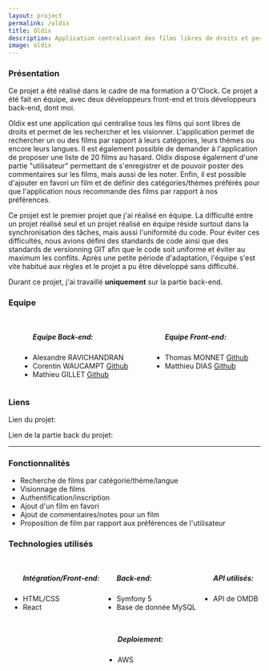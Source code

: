 ```yaml
---
layout: project
permalink: /oldix
title: Oldix
description: Application centralisant des films libres de droits et permettant de les visionner
image: oldix
---
```


<h3>Présentation</h3>
<p>Ce projet a été réalisé dans le cadre de ma formation a O'Clock. Ce projet a été fait en équipe, avec deux développeurs front-end et trois développeurs back-end, dont moi.</p>
<p>Oldix est une application qui centralise tous les films qui sont libres de droits et permet de les rechercher et les visionner. L'application permet de rechercher un ou des films par rapport à leurs catégories, leurs thèmes ou encore leurs langues. Il est également possible de demander à l'application de proposer une liste de 20 films au hasard. Oldix dispose également d'une partie "utilisateur" permettant de s'enregistrer et de pouvoir poster des commentaires sur les films, mais aussi de les noter. Enfin, il est possible d'ajouter en favori un film et de définir des catégories/thèmes préférés pour que l'application nous recommande des films par rapport à nos préférences.</p>
<p>Ce projet est le premier projet que j'ai réalisé en équipe. La difficulté entre un projet réalisé seul et un projet réalisé en équipe réside surtout dans la synchronisation des tâches, mais aussi l'uniformité du code. Pour éviter ces difficultés, nous avions défini des standards de code ainsi que des standards de versionning GIT afin que le code soit uniforme et éviter au maximum les conflits. Après une petite période d'adaptation, l'équipe s'est vite habitué aux règles et le projet a pu être développé sans difficulté.</p>
<p>Durant ce projet, j'ai travaillé <span style="font-weight:bold">uniquement</span> sur la partie back-end.</p>
<h3>Equipe</h3>
<div style="display:flex;justify-content:space-around">
    <ul>
        <h5>Equipe Back-end: </h5>
        <li>Alexandre RAVICHANDRAN</li>
        <li>Corentin WAUCAMPT <a href="https://github.com/Corentin-W" target="_blank" class="icon brands fa-github"><span class="label">Github</span></a></li>
        <li>Mathieu GILLET <a href="https://github.com/mgillet-dev" target="_blank" class="icon brands fa-github"><span class="label">Github</span></a></li>
    </ul>
    <ul>
        <h5>Equipe Front-end: </h5>
        <li>Thomas MONNET <a href="https://github.com/ThomasMonnet" target="_blank" class="icon brands fa-github"><span class="label">Github</span></a></li>
        <li>Matthieu DIAS <a href="https://github.com/MatthD7" target="_blank" class="icon brands fa-github"><span class="label">Github</span></a></li>
    </ul>
</div>
<h3>Liens</h3>
<!-- <ul>
    <li>
        <p><i class="icon solid fa-desktop"></i>  Partie front-end : <a href="#" target="_blank" class="icon brands fa-github"><span class="label">Github</span></a></p>
    </li>
    <li>
        <p><i class="icon solid fa-server"></i> Partie back-end : <a href="#" target="_blank" class="icon brands fa-github"><span class="label">Github</span></a></p>
    </li>
</ul> -->
<p>Lien du projet: <a href="http://oldix.surge.sh/" target="_blank" class="icon brands"><i style="font-size:30px" class="fas fa-rocket"></i></a></p>
<p>Lien de la partie back du projet: <a href="http://ec2-34-197-140-229.compute-1.amazonaws.com/" target="_blank" class="icon brands"><i style="font-size:30px" class="fas fa-rocket"></i></a></p>
<hr />
<h3> Fonctionnalités </h3>
<ul>
    <li>Recherche de films par catégorie/thème/langue</li>
    <li>Visionnage de films</li>
    <li>Authentification/inscription</li>
    <li>Ajout d'un film en favori</li>
    <li>Ajout de commentaires/notes pour un film</li>
    <li>Proposition de film par rapport aux préférences de l'utilisateur</li>
</ul>

<h3> Technologies utilisés </h3>
<div style="display:flex;justify-content:space-around;flex-wrap:wrap;">
    <ul>
        <h5>Intégration/Front-end: </h5>
        <li>HTML/CSS</li>
        <li>React</li>
    </ul>
    <ul>
        <h5>Back-end:</h5>
        <li>Symfony 5</li>
        <li>Base de donnée MySQL</li>
    </ul>
    <ul>
        <h5>API utilisés: </h5>
        <li>API de OMDB</li>
    </ul>
    <ul>
        <h5>Deploiement:</h5>
        <li>AWS</li>
    </ul>
</div>